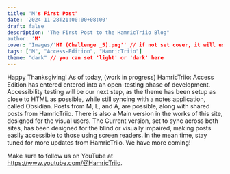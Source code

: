 ```yaml
---
title: 'M's First Post'
date: '2024-11-28T21:00:00+08:00'
draft: false
description: 'The First Post to the HamricTriio Blog"
author: 'M'
cover: 'Images/'HT (Challenge _5).png'' // if not set cover, it will use the 'defaultCover' in site configuration
tags: ["M", "Access-Edition", "HamricTriio"]
theme: "dark" // you can set 'light' or 'dark' here
---
```


Happy Thanksgiving! As of today, (work in progress) HamricTriio: Access Edition has entered entered into an open-testing phase of development. Accessibility testing will be our next step, as the theme has been setup as close to HTML as possible, while still syncing with a notes application, called Obsidian. Posts from M, L, and A, are possible, along with shared posts from HamricTriio. There is also a Main version in the works of this site, designed for the visual users. The Current version, set to sync across both sites,  has been designed for the blind or visually impaired, making posts easily accessible to those using screen readers. In the mean time, stay tuned for more updates from HamricTriio. We have more coming! 

Make sure to follow us on YouTube at https://www.youtube.com/@HamricTriio. 
